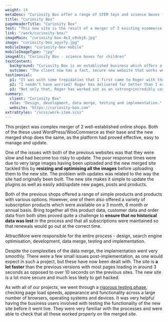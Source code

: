```yaml
---
weight: 14
metaDesc: "Curiosity Box offer a range of STEM toys and science boxes for children of all ages. They are intended to educate and stimulate an interest in science."
title: "Curiosity Box"
pageHeaderTitle: "Curiosity Box"
text: "This new site is the result of a merger of 2 existing ecommerce sites for this company that specialises in STEM based products for children. This was challenging from a technical standpoint, as the requirement was to keep all the historical data intact - products, customer, orders etc. There was also a need to speed up the site and improve the search engine positioning of the pages for a range of different key phrases."
link: "/work/curiosity-box/"
imageMain: "curiosity-box-4x3_c0vbj8.jpg"
image: "curiosity-box_ayyv7y.jpg"
mobileImage: "curiosity-box-mobile"
mobileImageType: "jpg"
imageAlt: "Curiosity Box - science boxes for children"
textContent:
  background: "Curiosity Box is an established business which offers a range of science toys and STEM products for children of all ages. They were selling to individuals as well as schools using 2 different websites but decided there was value in merging the 2 different sites. They approached us to carry out the merger and, at the same time, speed up the site and improve the search engine position of their site."
  outcome: "The client now has a fast, secure new website that works well on screens of all sizes and which is easy to update and maintain."
testimonial:
  p1: "It was with some trepidation that I first came to Roger with the challenge of recreating a more efficient and effective website. I needed a site that enabled us to improve sales conversions, whilst capturing our brand and values in a way that our current website did not. I had been through a number of fairly disastrous web development experiences and I was very anxious about spending a lot of money to only fail again. "
  p2: "I needn’t have worried! Roger has delivered far better than I expected. He is able to communicate and translate the more technical aspects of the website, whilst completely understanding what we are trying to achieve from a customer perspective. In my experience, this is <strong>an incredibly rare combination, and it really sets Roger apart.</strong>"
  p3: "Not only that, Roger has worked out as an <strong>incredibly cost effective solution</strong> and I really wish we had have skipped the agencies and come to him first. Even though he’s a freelancer, Roger feels like <strong>a hugely valuable part of our team</strong> now. He brings a breadth of skills that make him like a one man tech department which, as a small business, is something that usually feels out of reach."
summary:
  client: "Curiosity Box"
  role: "Design, development, data merge, testing and implementation."
  website: "https://curiosity-box.com"
extraStyles: "/scss/work-item.scss"
---
```


This project was complex merger of 2 well-established online shops. Both of the these used WordPress/WooCommerce as their base and the new merged shop does the same, as the platform had proved effective, easy to manage and update.

One of the issues with both of the previous websites was that they were slow and had become too risky to update. The poor response times were due to very large images having been uploaded and the new merged site tackled this by **resizing and optimising all the images** before uploading them to the new site. The problem with updates was related to the way the site had originally been built. The new site makes it simple to update the plugins as well as easily add/update new pages, posts and products.

Both of the previous shops offered a range of simple products and products with various options. However, one of them also offered a variety of subscription products which were available on a 3 month, 6 month or annual basis. Bring together all this product data, customer data and order data from both sites proved quite a challenge to **ensure that no historical data was lost** in the process and that all subscriptions were maintained so that renewals would go out at the correct time.

AttractMore were responsible for the entire process - design, search engine optimisation, development, data merge, testing and implementation.

Despite the complexities of the data merge, the implementation went very smoothly. There were a few small issues post-implementation, as one would expect in such a project, but these have now been dealt with. The site is **a lot faster** than the previous versions with most pages loading in around 3 seconds as opposed to over 10 seconds on the previous sites. The new site is a lot more secure and much less likely to get hacked.

As with all of our projects, we went through a [rigorous testing phase](/services/website-creation/web-development-website-testing/), checking page load speeds, appearance and functionality across a large number of browsers, operating systems and devices. It was very helpful having the business users involved with testing the functionality of the new site before it went live. They were very familiar with the processes and were able to check that all these worked properly on the merged site.
